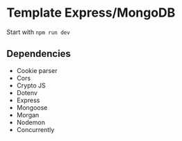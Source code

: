 # Template Express/MongoDB
Start with `npm run dev`

## Dependencies
- Cookie parser
- Cors
- Crypto JS
- Dotenv
- Express
- Mongoose
- Morgan
- Nodemon
- Concurrently